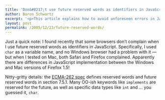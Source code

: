 ```yaml
---
title: 'Don&#8217;t use future reserved words as identifiers in JavaScript'
author: Baron Schwartz
excerpt: '<p>This article explains how to avoid unforeseen errors in JavaScript due to using reserved words as identifiers.</p>'
layout: post
permalink: /2005/12/23/future-reserved-words/
---
```

Just a quick note: I found recently that some browsers don&#8217;t complain when I use future reserved words as identifiers in JavaScript. Specifically, I used `char` as a variable name, and no Windows browser had a problem with it &#8212; but when I tested on Mac, both Safari and Firefox complained. Apparently there are differences in JavaScript implementation between the Windows and Mac versions of Firefox 1.5!

Nitty-gritty details: the [ECMA-262 spec][1] defines reserved words and future reserved words in section 7.5.1. Many OO-ish keywords like `implements` are reserved for the future, as well as specific data types like `int` and &#8230; you guessed it, `char`.

 [1]: http://www.ecma-international.org/publications/standards/Ecma-262.htm